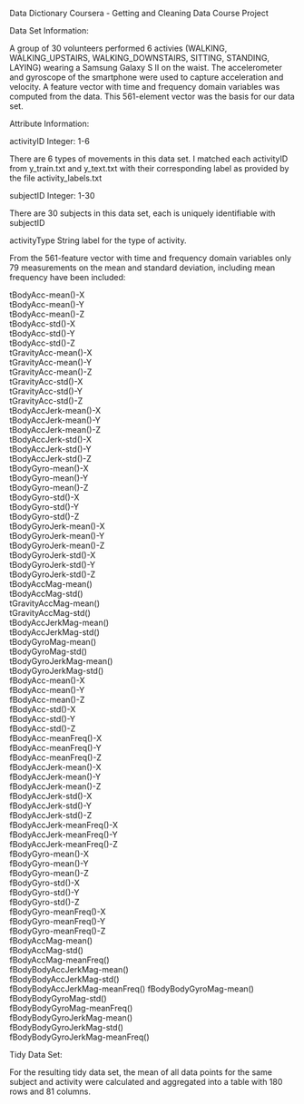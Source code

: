 Data Dictionary
Coursera - Getting and Cleaning Data Course Project 

Data Set Information:

  A group of 30 volunteers performed 6 activies (WALKING, WALKING_UPSTAIRS, WALKING_DOWNSTAIRS, SITTING, STANDING, LAYING) wearing   a Samsung Galaxy S II on the waist.
  The accelerometer and gyroscope of the smartphone were used to capture acceleration and velocity. A feature vector with time and   frequency domain variables was computed from the data.
  This 561-element vector was the basis for our data set.

Attribute Information:

activityID
  Integer: 1-6

  There are 6 types of movements in this data set. I matched each activityID from y_train.txt and y_text.txt with their corresponding label as provided by the file activity_labels.txt 

subjectID 
  Integer: 1-30

  There are 30 subjects in this data set, each is uniquely identifiable with subjectID               

activityType 
  String label for the type of activity.

From the 561-feature vector with time and frequency domain variables only 79 measurements on the mean and standard deviation, including mean frequency have been included:
                
tBodyAcc-mean()-X  
tBodyAcc-mean()-Y             
tBodyAcc-mean()-Z           
tBodyAcc-std()-X                
tBodyAcc-std()-Y               
tBodyAcc-std()-Z                
tGravityAcc-mean()-X           
tGravityAcc-mean()-Y            
tGravityAcc-mean()-Z           
tGravityAcc-std()-X             
tGravityAcc-std()-Y            
tGravityAcc-std()-Z             
tBodyAccJerk-mean()-X          
tBodyAccJerk-mean()-Y           
tBodyAccJerk-mean()-Z          
tBodyAccJerk-std()-X            
tBodyAccJerk-std()-Y           
tBodyAccJerk-std()-Z            
tBodyGyro-mean()-X             
tBodyGyro-mean()-Y              
tBodyGyro-mean()-Z             
tBodyGyro-std()-X               
tBodyGyro-std()-Y              
tBodyGyro-std()-Z               
tBodyGyroJerk-mean()-X         
tBodyGyroJerk-mean()-Y          
tBodyGyroJerk-mean()-Z         
tBodyGyroJerk-std()-X           
tBodyGyroJerk-std()-Y          
tBodyGyroJerk-std()-Z           
tBodyAccMag-mean()             
tBodyAccMag-std()               
tGravityAccMag-mean()          
tGravityAccMag-std()            
tBodyAccJerkMag-mean()         
tBodyAccJerkMag-std()           
tBodyGyroMag-mean()            
tBodyGyroMag-std()              
tBodyGyroJerkMag-mean()        
tBodyGyroJerkMag-std()          
fBodyAcc-mean()-X              
fBodyAcc-mean()-Y               
fBodyAcc-mean()-Z              
fBodyAcc-std()-X                
fBodyAcc-std()-Y               
fBodyAcc-std()-Z                
fBodyAcc-meanFreq()-X          
fBodyAcc-meanFreq()-Y           
fBodyAcc-meanFreq()-Z          
fBodyAccJerk-mean()-X           
fBodyAccJerk-mean()-Y          
fBodyAccJerk-mean()-Z           
fBodyAccJerk-std()-X           
fBodyAccJerk-std()-Y            
fBodyAccJerk-std()-Z           
fBodyAccJerk-meanFreq()-X       
fBodyAccJerk-meanFreq()-Y      
fBodyAccJerk-meanFreq()-Z       
fBodyGyro-mean()-X             
fBodyGyro-mean()-Y              
fBodyGyro-mean()-Z             
fBodyGyro-std()-X               
fBodyGyro-std()-Y              
fBodyGyro-std()-Z               
fBodyGyro-meanFreq()-X         
fBodyGyro-meanFreq()-Y          
fBodyGyro-meanFreq()-Z         
fBodyAccMag-mean()              
fBodyAccMag-std()              
fBodyAccMag-meanFreq()          
fBodyBodyAccJerkMag-mean()     
fBodyBodyAccJerkMag-std()       
fBodyBodyAccJerkMag-meanFreq() 
fBodyBodyGyroMag-mean()         
fBodyBodyGyroMag-std()         
fBodyBodyGyroMag-meanFreq()     
fBodyBodyGyroJerkMag-mean()    
fBodyBodyGyroJerkMag-std()      
fBodyBodyGyroJerkMag-meanFreq()
   
Tidy Data Set:

For the resulting tidy data set, the mean of all data points for the same subject and activity were calculated and aggregated into a table with 180 rows and 81 columns.
